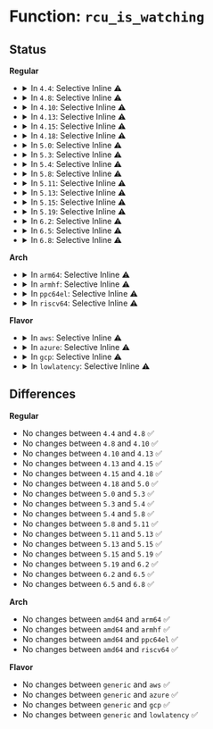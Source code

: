 # Function: <code>rcu_is_watching</code>

## Status
<b>Regular</b>
<ul>
<li>
<details>
<summary>In <code>4.4</code>: Selective Inline ⚠️</summary>

```c
bool rcu_is_watching();
```

**Collision:** Unique Global

**Inline:** Selective

**Transformation:** False

**Instances:**

```
In kernel/rcu/tree.c (ffffffff810e4260)
Location: kernel/rcu/tree.c:996
Inline: True
Direct callers:
  - kernel/trace/ftrace.c:ftrace_ops_control_func
```
**Symbols:**

```
ffffffff810e4260-ffffffff810e427a: rcu_is_watching (STB_GLOBAL)
```
</details>
</li>
<li>
<details>
<summary>In <code>4.8</code>: Selective Inline ⚠️</summary>

```c
bool rcu_is_watching();
```

**Collision:** Unique Global

**Inline:** Selective

**Transformation:** False

**Instances:**

```
In kernel/rcu/tree.c (ffffffff810ea590)
Location: kernel/rcu/tree.c:1051
Inline: True
Direct callers:
  - kernel/trace/ftrace.c:ftrace_ops_assist_func
  - kernel/trace/ftrace.c:ftrace_ops_list_func
```
**Symbols:**

```
ffffffff810ea590-ffffffff810ea5aa: rcu_is_watching (STB_GLOBAL)
```
</details>
</li>
<li>
<details>
<summary>In <code>4.10</code>: Selective Inline ⚠️</summary>

```c
bool rcu_is_watching();
```

**Collision:** Unique Global

**Inline:** Selective

**Transformation:** False

**Instances:**

```
In kernel/rcu/tree.c (ffffffff810f1470)
Location: kernel/rcu/tree.c:1052
Inline: True
Direct callers:
  - kernel/trace/ftrace.c:ftrace_ops_assist_func
  - kernel/trace/ftrace.c:ftrace_ops_list_func
```
**Symbols:**

```
ffffffff810f1470-ffffffff810f148a: rcu_is_watching (STB_GLOBAL)
```
</details>
</li>
<li>
<details>
<summary>In <code>4.13</code>: Selective Inline ⚠️</summary>

```c
bool rcu_is_watching();
```

**Collision:** Unique Global

**Inline:** Selective

**Transformation:** False

**Instances:**

```
In kernel/rcu/tree.c (ffffffff810f2470)
Location: kernel/rcu/tree.c:1120
Inline: True
Direct callers:
  - kernel/trace/ftrace.c:ftrace_ops_assist_func
  - kernel/trace/ftrace.c:ftrace_ops_list_func
  - kernel/trace/trace.c:__trace_stack
```
**Symbols:**

```
ffffffff810f2470-ffffffff810f248d: rcu_is_watching (STB_GLOBAL)
```
</details>
</li>
<li>
<details>
<summary>In <code>4.15</code>: Selective Inline ⚠️</summary>

```c
bool rcu_is_watching();
```

**Collision:** Unique Global

**Inline:** Selective

**Transformation:** False

**Instances:**

```
In kernel/rcu/tree.c (ffffffff810fc1f0)
Location: kernel/rcu/tree.c:1155
Inline: True
Direct callers:
  - kernel/trace/ftrace.c:ftrace_ops_assist_func
  - kernel/trace/ftrace.c:ftrace_ops_list_func
  - kernel/trace/trace.c:__trace_stack
  - kernel/trace/trace_stack.c:stack_trace_call
```
**Symbols:**

```
ffffffff810fc1f0-ffffffff810fc20d: rcu_is_watching (STB_GLOBAL)
```
</details>
</li>
<li>
<details>
<summary>In <code>4.18</code>: Selective Inline ⚠️</summary>

```c
bool rcu_is_watching();
```

**Collision:** Unique Global

**Inline:** Selective

**Transformation:** False

**Instances:**

```
In kernel/rcu/tree.c (ffffffff81104800)
Location: kernel/rcu/tree.c:1030
Inline: True
Direct callers:
  - kernel/extable.c:kernel_text_address
  - kernel/trace/ftrace.c:ftrace_ops_assist_func
  - kernel/trace/ftrace.c:ftrace_ops_list_func
  - kernel/trace/trace.c:__trace_stack
  - kernel/trace/trace_stack.c:stack_trace_call
```
**Symbols:**

```
ffffffff81104800-ffffffff8110481d: rcu_is_watching (STB_GLOBAL)
```
</details>
</li>
<li>
<details>
<summary>In <code>5.0</code>: Selective Inline ⚠️</summary>

```c
bool rcu_is_watching();
```

**Collision:** Unique Global

**Inline:** Selective

**Transformation:** False

**Instances:**

```
In kernel/rcu/tree.c (ffffffff811101e0)
Location: kernel/rcu/tree.c:927
Inline: True
Direct callers:
  - kernel/extable.c:kernel_text_address
  - kernel/trace/ftrace.c:ftrace_ops_assist_func
  - kernel/trace/ftrace.c:ftrace_ops_list_func
  - kernel/trace/trace.c:__trace_stack
  - kernel/trace/trace_stack.c:stack_trace_call
```
**Symbols:**

```
ffffffff811101e0-ffffffff81110200: rcu_is_watching (STB_GLOBAL)
```
</details>
</li>
<li>
<details>
<summary>In <code>5.3</code>: Selective Inline ⚠️</summary>

```c
bool rcu_is_watching();
```

**Collision:** Unique Global

**Inline:** Selective

**Transformation:** False

**Instances:**

```
In kernel/rcu/tree.c (ffffffff81119950)
Location: kernel/rcu/tree.c:889
Inline: True
Direct callers:
  - kernel/extable.c:kernel_text_address
  - kernel/extable.c:kernel_text_address
  - kernel/trace/ftrace.c:ftrace_ops_assist_func
  - kernel/trace/ftrace.c:ftrace_ops_list_func
  - kernel/trace/trace.c:__trace_stack
  - kernel/trace/trace_stack.c:stack_trace_call
```
**Symbols:**

```
ffffffff81119950-ffffffff8111996b: rcu_is_watching (STB_GLOBAL)
```
</details>
</li>
<li>
<details>
<summary>In <code>5.4</code>: Selective Inline ⚠️</summary>

```c
bool rcu_is_watching();
```

**Collision:** Unique Global

**Inline:** Selective

**Transformation:** False

**Instances:**

```
In kernel/rcu/tree.c (ffffffff811282cc)
Location: kernel/rcu/tree.c:897
Inline: True
Inline callers:
  - kernel/rcu/tree.c:__call_rcu
  - kernel/rcu/tree.c:__call_rcu
Direct callers:
  - kernel/extable.c:kernel_text_address
  - kernel/extable.c:kernel_text_address
  - kernel/trace/ftrace.c:ftrace_ops_assist_func
  - kernel/trace/ftrace.c:ftrace_ops_list_func
  - kernel/trace/trace.c:__trace_stack
  - kernel/trace/trace_stack.c:stack_trace_call
```
**Symbols:**

```
ffffffff81125ce0-ffffffff81125cfb: rcu_is_watching (STB_GLOBAL)
```
</details>
</li>
<li>
<details>
<summary>In <code>5.8</code>: Selective Inline ⚠️</summary>

```c
bool rcu_is_watching();
```

**Collision:** Unique Global

**Inline:** Selective

**Transformation:** False

**Instances:**

```
In kernel/rcu/tree.c (ffffffff81136ba0)
Location: kernel/rcu/tree.c:1092
Inline: True
Inline callers:
  - kernel/rcu/tree.c:__call_rcu
  - kernel/rcu/tree.c:__call_rcu
Direct callers:
  - kernel/trace/ftrace.c:ftrace_ops_assist_func
  - kernel/trace/ftrace.c:ftrace_ops_list_func
  - kernel/trace/trace.c:__trace_stack
  - kernel/trace/trace_stack.c:stack_trace_call
```
**Symbols:**

```
ffffffff811335b0-ffffffff811335d5: rcu_is_watching (STB_GLOBAL)
```
</details>
</li>
<li>
<details>
<summary>In <code>5.11</code>: Selective Inline ⚠️</summary>

```c
bool rcu_is_watching();
```

**Collision:** Unique Global

**Inline:** Selective

**Transformation:** False

**Instances:**

```
In kernel/rcu/tree.c (ffffffff81132200)
Location: kernel/rcu/tree.c:1159
Inline: True
Inline callers:
  - kernel/rcu/tree.c:__call_rcu
  - kernel/rcu/tree.c:__call_rcu
Direct callers:
  - kernel/trace/ftrace.c:ftrace_ops_assist_func
  - kernel/trace/ftrace.c:ftrace_ops_list_func
  - kernel/trace/trace.c:__trace_stack
  - kernel/trace/trace_stack.c:stack_trace_call
  - kernel/trace/trace_event_perf.c:perf_ftrace_function_call
```
**Symbols:**

```
ffffffff8112ec50-ffffffff8112ec6b: rcu_is_watching (STB_GLOBAL)
```
</details>
</li>
<li>
<details>
<summary>In <code>5.13</code>: Selective Inline ⚠️</summary>

```c
bool rcu_is_watching();
```

**Collision:** Unique Global

**Inline:** Selective

**Transformation:** False

**Instances:**

```
In kernel/rcu/tree.c (ffffffff811329e8)
Location: kernel/rcu/tree.c:1163
Inline: True
Inline callers:
  - kernel/rcu/tree.c:__call_rcu
  - kernel/rcu/tree.c:__call_rcu
Direct callers:
  - kernel/trace/ftrace.c:ftrace_ops_assist_func
  - kernel/trace/ftrace.c:ftrace_ops_list_func
  - kernel/trace/trace.c:__trace_stack
  - kernel/trace/trace_stack.c:stack_trace_call
  - kernel/trace/trace_event_perf.c:perf_ftrace_function_call
```
**Symbols:**

```
ffffffff8112f280-ffffffff8112f29b: rcu_is_watching (STB_GLOBAL)
```
</details>
</li>
<li>
<details>
<summary>In <code>5.15</code>: Selective Inline ⚠️</summary>

```c
bool rcu_is_watching();
```

**Collision:** Unique Global

**Inline:** Selective

**Transformation:** False

**Instances:**

```
In kernel/rcu/tree.c (ffffffff81154c1c)
Location: kernel/rcu/tree.c:1116
Inline: True
Inline callers:
  - kernel/rcu/tree.c:__call_rcu
  - kernel/rcu/tree.c:__call_rcu
Direct callers:
  - kernel/trace/ftrace.c:ftrace_ops_assist_func
  - kernel/trace/ftrace.c:ftrace_ops_list_func
  - kernel/trace/trace.c:__trace_stack
  - kernel/trace/trace_stack.c:stack_trace_call
  - kernel/trace/trace_event_perf.c:perf_ftrace_function_call
```
**Symbols:**

```
ffffffff81150810-ffffffff81150825: rcu_is_watching (STB_GLOBAL)
```
</details>
</li>
<li>
<details>
<summary>In <code>5.19</code>: Selective Inline ⚠️</summary>

```c
bool rcu_is_watching();
```

**Collision:** Unique Global

**Inline:** Selective

**Transformation:** False

**Instances:**

```
In kernel/rcu/tree.c (ffffffff8117df5c)
Location: kernel/rcu/tree.c:1133
Inline: True
Inline callers:
  - kernel/rcu/tree.c:call_rcu
  - kernel/rcu/tree.c:call_rcu
Direct callers:
  - kernel/trace/ftrace.c:ftrace_ops_assist_func
  - kernel/trace/ftrace.c:arch_ftrace_ops_list_func
  - kernel/trace/trace.c:__trace_stack
  - kernel/trace/trace_stack.c:stack_trace_call
  - kernel/trace/trace_event_perf.c:perf_ftrace_function_call
  - kernel/trace/rethook.c:rethook_try_get
```
**Symbols:**

```
ffffffff811781c0-ffffffff811781f8: rcu_is_watching (STB_GLOBAL)
```
</details>
</li>
<li>
<details>
<summary>In <code>6.2</code>: Selective Inline ⚠️</summary>

```c
bool rcu_is_watching();
```

**Collision:** Unique Global

**Inline:** Selective

**Transformation:** False

**Instances:**

```
In kernel/rcu/tree.c (ffffffff811afa10)
Location: kernel/rcu/tree.c:708
Inline: True
Direct callers:
  - kernel/trace/ftrace.c:ftrace_ops_assist_func
  - kernel/trace/ftrace.c:arch_ftrace_ops_list_func
  - kernel/trace/trace.c:__trace_stack
  - kernel/trace/trace_stack.c:stack_trace_call
  - kernel/trace/trace_event_perf.c:perf_ftrace_function_call
  - kernel/trace/rethook.c:rethook_try_get
```
**Symbols:**

```
ffffffff811afa10-ffffffff811afa4b: rcu_is_watching (STB_GLOBAL)
```
</details>
</li>
<li>
<details>
<summary>In <code>6.5</code>: Selective Inline ⚠️</summary>

```c
bool rcu_is_watching();
```

**Collision:** Unique Global

**Inline:** Selective

**Transformation:** False

**Instances:**

```
In kernel/rcu/tree.c (ffffffff811c1a80)
Location: kernel/rcu/tree.c:690
Inline: True
Direct callers:
  - arch/x86/kernel/ftrace.c:prepare_ftrace_return
  - arch/x86/kernel/kprobes/ftrace.c:kprobe_ftrace_handler
  - kernel/livepatch/patch.c:klp_ftrace_handler
  - kernel/trace/ftrace.c:ftrace_ops_assist_func
  - kernel/trace/ftrace.c:ftrace_ops_assist_func
  - kernel/trace/ftrace.c:arch_ftrace_ops_list_func
  - kernel/trace/ftrace.c:arch_ftrace_ops_list_func
  - kernel/trace/trace.c:__trace_stack
  - kernel/trace/trace_functions.c:function_no_repeats_trace_call
  - kernel/trace/trace_functions.c:function_trace_call
  - kernel/trace/trace_stack.c:stack_trace_call
  - kernel/trace/trace_event_perf.c:perf_ftrace_function_call
  - kernel/trace/trace_event_perf.c:perf_ftrace_function_call
  - kernel/trace/rethook.c:rethook_try_get
```
**Symbols:**

```
ffffffff811c1a80-ffffffff811c1abb: rcu_is_watching (STB_GLOBAL)
```
</details>
</li>
<li>
<details>
<summary>In <code>6.8</code>: Selective Inline ⚠️</summary>

```c
bool rcu_is_watching();
```

**Collision:** Unique Global

**Inline:** Selective

**Transformation:** False

**Instances:**

```
In kernel/rcu/tree.c (ffffffff811e0a76)
Location: kernel/rcu/tree.c:695
Inline: True
Inline callers:
  - kernel/rcu/tree.c:__call_rcu_common
  - kernel/rcu/tree.c:__call_rcu_common
Direct callers:
  - arch/x86/kernel/ftrace.c:prepare_ftrace_return
  - arch/x86/kernel/kprobes/ftrace.c:kprobe_ftrace_handler
  - kernel/livepatch/patch.c:klp_ftrace_handler
  - kernel/trace/ftrace.c:ftrace_ops_assist_func
  - kernel/trace/ftrace.c:ftrace_ops_assist_func
  - kernel/trace/ftrace.c:arch_ftrace_ops_list_func
  - kernel/trace/ftrace.c:arch_ftrace_ops_list_func
  - kernel/trace/trace.c:__trace_stack
  - kernel/trace/trace_functions.c:function_no_repeats_trace_call
  - kernel/trace/trace_functions.c:function_trace_call
  - kernel/trace/trace_stack.c:stack_trace_call
  - kernel/trace/trace_event_perf.c:perf_ftrace_function_call
  - kernel/trace/trace_event_perf.c:perf_ftrace_function_call
  - kernel/trace/rethook.c:rethook_try_get
```
**Symbols:**

```
ffffffff811d1fe0-ffffffff811d201b: rcu_is_watching (STB_GLOBAL)
```
</details>
</li>
</ul>
<b>Arch</b>
<ul>
<li>
<details>
<summary>In <code>arm64</code>: Selective Inline ⚠️</summary>

```c
bool rcu_is_watching();
```

**Collision:** Unique Global

**Inline:** Selective

**Transformation:** False

**Instances:**

```
In kernel/rcu/tree.c (ffff80001018f08c)
Location: kernel/rcu/tree.c:897
Inline: True
Inline callers:
  - kernel/rcu/tree.c:__call_rcu
  - kernel/rcu/tree.c:__call_rcu
Direct callers:
  - kernel/extable.c:kernel_text_address
  - kernel/extable.c:kernel_text_address
  - kernel/trace/ftrace.c:ftrace_ops_assist_func
  - kernel/trace/ftrace.c:ftrace_ops_no_ops
  - kernel/trace/trace.c:__trace_stack
  - kernel/trace/trace_stack.c:stack_trace_call
```
**Symbols:**

```
ffff80001018c640-ffff80001018c65c: rcu_is_watching (STB_GLOBAL)
```
</details>
</li>
<li>
<details>
<summary>In <code>armhf</code>: Selective Inline ⚠️</summary>

```c
bool rcu_is_watching();
```

**Collision:** Unique Global

**Inline:** Selective

**Transformation:** False

**Instances:**

```
In kernel/rcu/tree.c (c03dc4c0)
Location: kernel/rcu/tree.c:897
Inline: True
Inline callers:
  - kernel/rcu/tree.c:__call_rcu
  - kernel/rcu/tree.c:__call_rcu
Direct callers:
  - kernel/extable.c:kernel_text_address
  - kernel/extable.c:kernel_text_address
  - kernel/trace/ftrace.c:ftrace_ops_assist_func
  - kernel/trace/ftrace.c:ftrace_ops_list_func
  - kernel/trace/trace.c:__trace_stack
  - kernel/trace/trace_stack.c:stack_trace_call
```
**Symbols:**

```
c03d9e40-c03d9e68: rcu_is_watching (STB_GLOBAL)
```
</details>
</li>
<li>
<details>
<summary>In <code>ppc64el</code>: Selective Inline ⚠️</summary>

```c
bool rcu_is_watching();
```

**Collision:** Unique Global

**Inline:** Selective

**Transformation:** False

**Instances:**

```
In kernel/rcu/tree.c (c0000000001e99c0)
Location: kernel/rcu/tree.c:897
Inline: True
Inline callers:
  - kernel/rcu/tree.c:__call_rcu
  - kernel/rcu/tree.c:__call_rcu
Direct callers:
  - kernel/extable.c:kernel_text_address
  - kernel/extable.c:kernel_text_address
  - kernel/trace/ftrace.c:ftrace_ops_assist_func
  - kernel/trace/ftrace.c:ftrace_ops_list_func
  - kernel/trace/trace.c:__trace_stack
  - kernel/trace/trace_stack.c:stack_trace_call
```
**Symbols:**

```
c0000000001e6490-c0000000001e64b4: rcu_is_watching (STB_GLOBAL)
```
</details>
</li>
<li>
<details>
<summary>In <code>riscv64</code>: Selective Inline ⚠️</summary>

```c
bool rcu_is_watching();
```

**Collision:** Unique Global

**Inline:** Selective

**Transformation:** False

**Instances:**

```
In kernel/rcu/tree.c (ffffffe0001232a0)
Location: kernel/rcu/tree.c:897
Inline: True
Inline callers:
  - kernel/rcu/tree.c:__call_rcu
  - kernel/rcu/tree.c:__call_rcu
Direct callers:
  - kernel/extable.c:kernel_text_address
  - kernel/extable.c:kernel_text_address
  - kernel/trace/ftrace.c:ftrace_ops_assist_func
  - kernel/trace/ftrace.c:ftrace_ops_list_func
  - kernel/trace/trace.c:__trace_stack
  - kernel/trace/trace_stack.c:stack_trace_call
```
**Symbols:**

```
ffffffe0001203e0-ffffffe000120416: rcu_is_watching (STB_GLOBAL)
```
</details>
</li>
</ul>
<b>Flavor</b>
<ul>
<li>
<details>
<summary>In <code>aws</code>: Selective Inline ⚠️</summary>

```c
bool rcu_is_watching();
```

**Collision:** Unique Global

**Inline:** Selective

**Transformation:** False

**Instances:**

```
In kernel/rcu/tree.c (ffffffff811208ac)
Location: kernel/rcu/tree.c:897
Inline: True
Inline callers:
  - kernel/rcu/tree.c:__call_rcu
  - kernel/rcu/tree.c:__call_rcu
Direct callers:
  - kernel/extable.c:kernel_text_address
  - kernel/extable.c:kernel_text_address
  - kernel/trace/ftrace.c:ftrace_ops_assist_func
  - kernel/trace/ftrace.c:ftrace_ops_list_func
  - kernel/trace/trace.c:__trace_stack
  - kernel/trace/trace_stack.c:stack_trace_call
```
**Symbols:**

```
ffffffff8111e2c0-ffffffff8111e2db: rcu_is_watching (STB_GLOBAL)
```
</details>
</li>
<li>
<details>
<summary>In <code>azure</code>: Selective Inline ⚠️</summary>

```c
bool rcu_is_watching();
```

**Collision:** Unique Global

**Inline:** Selective

**Transformation:** False

**Instances:**

```
In kernel/rcu/tree.c (ffffffff81113d47)
Location: kernel/rcu/tree.c:897
Inline: True
Inline callers:
  - kernel/rcu/tree.c:__call_rcu
  - kernel/rcu/tree.c:__call_rcu
Direct callers:
  - kernel/extable.c:kernel_text_address
  - kernel/extable.c:kernel_text_address
  - kernel/trace/ftrace.c:ftrace_ops_assist_func
  - kernel/trace/ftrace.c:ftrace_ops_list_func
  - kernel/trace/trace.c:__trace_stack
  - kernel/trace/trace_stack.c:stack_trace_call
```
**Symbols:**

```
ffffffff8110f320-ffffffff8110f33b: rcu_is_watching (STB_GLOBAL)
```
</details>
</li>
<li>
<details>
<summary>In <code>gcp</code>: Selective Inline ⚠️</summary>

```c
bool rcu_is_watching();
```

**Collision:** Unique Global

**Inline:** Selective

**Transformation:** False

**Instances:**

```
In kernel/rcu/tree.c (ffffffff8111e79c)
Location: kernel/rcu/tree.c:897
Inline: True
Inline callers:
  - kernel/rcu/tree.c:__call_rcu
  - kernel/rcu/tree.c:__call_rcu
Direct callers:
  - kernel/extable.c:kernel_text_address
  - kernel/extable.c:kernel_text_address
  - kernel/trace/ftrace.c:ftrace_ops_assist_func
  - kernel/trace/ftrace.c:ftrace_ops_list_func
  - kernel/trace/trace.c:__trace_stack
  - kernel/trace/trace_stack.c:stack_trace_call
```
**Symbols:**

```
ffffffff8111c1b0-ffffffff8111c1cb: rcu_is_watching (STB_GLOBAL)
```
</details>
</li>
<li>
<details>
<summary>In <code>lowlatency</code>: Selective Inline ⚠️</summary>

```c
bool rcu_is_watching();
```

**Collision:** Unique Global

**Inline:** Selective

**Transformation:** False

**Instances:**

```
In kernel/rcu/tree.c (ffffffff8112aab1)
Location: kernel/rcu/tree.c:897
Inline: True
Inline callers:
  - kernel/rcu/tree.c:__call_rcu
  - kernel/rcu/tree.c:__call_rcu
Direct callers:
  - kernel/extable.c:kernel_text_address
  - kernel/extable.c:kernel_text_address
  - kernel/trace/ftrace.c:ftrace_ops_assist_func
  - kernel/trace/ftrace.c:ftrace_ops_list_func
  - kernel/trace/trace.c:__trace_stack
  - kernel/trace/trace_stack.c:stack_trace_call
```
**Symbols:**

```
ffffffff81127ab0-ffffffff81127ae6: rcu_is_watching (STB_GLOBAL)
```
</details>
</li>
</ul>

## Differences
<b>Regular</b>
<ul>
<li>
No changes between <code>4.4</code> and <code>4.8</code> ✅
</li>
<li>
No changes between <code>4.8</code> and <code>4.10</code> ✅
</li>
<li>
No changes between <code>4.10</code> and <code>4.13</code> ✅
</li>
<li>
No changes between <code>4.13</code> and <code>4.15</code> ✅
</li>
<li>
No changes between <code>4.15</code> and <code>4.18</code> ✅
</li>
<li>
No changes between <code>4.18</code> and <code>5.0</code> ✅
</li>
<li>
No changes between <code>5.0</code> and <code>5.3</code> ✅
</li>
<li>
No changes between <code>5.3</code> and <code>5.4</code> ✅
</li>
<li>
No changes between <code>5.4</code> and <code>5.8</code> ✅
</li>
<li>
No changes between <code>5.8</code> and <code>5.11</code> ✅
</li>
<li>
No changes between <code>5.11</code> and <code>5.13</code> ✅
</li>
<li>
No changes between <code>5.13</code> and <code>5.15</code> ✅
</li>
<li>
No changes between <code>5.15</code> and <code>5.19</code> ✅
</li>
<li>
No changes between <code>5.19</code> and <code>6.2</code> ✅
</li>
<li>
No changes between <code>6.2</code> and <code>6.5</code> ✅
</li>
<li>
No changes between <code>6.5</code> and <code>6.8</code> ✅
</li>
</ul>
<b>Arch</b>
<ul>
<li>
No changes between <code>amd64</code> and <code>arm64</code> ✅
</li>
<li>
No changes between <code>amd64</code> and <code>armhf</code> ✅
</li>
<li>
No changes between <code>amd64</code> and <code>ppc64el</code> ✅
</li>
<li>
No changes between <code>amd64</code> and <code>riscv64</code> ✅
</li>
</ul>
<b>Flavor</b>
<ul>
<li>
No changes between <code>generic</code> and <code>aws</code> ✅
</li>
<li>
No changes between <code>generic</code> and <code>azure</code> ✅
</li>
<li>
No changes between <code>generic</code> and <code>gcp</code> ✅
</li>
<li>
No changes between <code>generic</code> and <code>lowlatency</code> ✅
</li>
</ul>
